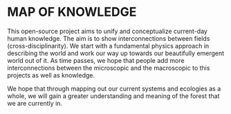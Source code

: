# MAP OF KNOWLEDGE

This open-source project aims to unify and conceptualize current-day human knowledge. The aim is to show interconnections between fields (cross-disciplinarity).
We start with a fundamental physics approach in describing the world and work our way up towards our beautifully emergent world out of it. 
As time passes, we hope that people add more interconnections between the microscopic and the macroscopic to this projects as well as knowledge. 

We hope that through mapping out our current systems and ecologies as a whole, we will gain a greater understanding and meaning of the forest that we are currently in.
